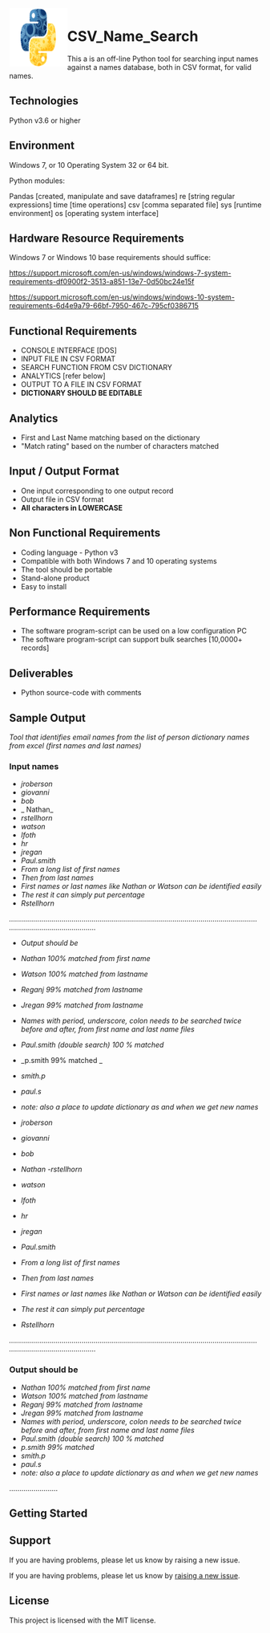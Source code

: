 <img align="left" width="116" height="116" src="https://github.com/Luxman-Madapatha/CSV_Name_Search/blob/main/icon.png" />

# CSV_Name_Search

This a is an off-line Python tool for searching input names against a names database, both in CSV format, for valid names. 

## Technologies

Python v3.6 or higher

## Environment
Windows 7, or 10 Operating System 32 or 64 bit.

Python modules:

Pandas [created, manipulate and save dataframes]
re [string regular expressions]
time [time operations]
csv [comma separated file]
sys [runtime environment]
os [operating system interface] 

## Hardware Resource Requirements

Windows 7 or Windows 10 base requirements should suffice:

https://support.microsoft.com/en-us/windows/windows-7-system-requirements-df0900f2-3513-a851-13e7-0d50bc24e15f

https://support.microsoft.com/en-us/windows/windows-10-system-requirements-6d4e9a79-66bf-7950-467c-795cf0386715


## Functional Requirements

- CONSOLE INTERFACE [DOS]
- INPUT FILE IN CSV FORMAT
- SEARCH FUNCTION FROM CSV DICTIONARY
- ANALYTICS [refer below]
- OUTPUT TO A FILE IN CSV FORMAT
- **DICTIONARY SHOULD BE EDITABLE**

## Analytics

- First and Last Name matching based on the dictionary
- &quot;Match rating&quot; based on the number of characters matched

## Input / Output Format

- One input corresponding to one output record
- Output file in CSV format
- **All characters in LOWERCASE**

## Non Functional Requirements

- Coding language - Python v3
- Compatible with both Windows 7 and 10 operating systems
- The tool should be portable
- Stand-alone product
- Easy to install

## Performance Requirements

- The software program-script can be used on a low configuration PC
- The software program-script can support bulk searches [10,0000+ records]

## Deliverables

- Python source-code with comments

## Sample Output 

_Tool that identifies email names from the list of person dictionary names from excel  (first names and last names)_

### Input names

- _jroberson_
- _giovanni_
- _bob_
- _  Nathan_
- _rstellhorn_
- _watson_
- _lfoth_
- _hr_
- _jregan_
- _Paul.smith_
- _From a long list of first names_
- _Then from  last names_
- _First names or last names like Nathan or Watson can be identified easily_
- _The rest it can simply put percentage_
- _Rstellhorn_

_…………………………………………………………………………………………………………………………………………………._
- _Output should be_
- _Nathan  100% matched from first name_
- _Watson  100% matched from lastname_
- _Reganj 99% matched from lastname_
- _Jregan 99% matched from lastname_
- _Names with period, underscore, colon needs to be searched twice before and after, from first name and last name files_
- _Paul.smith (double search) 100 % matched_
- _p.smith 99% matched  _
- _smith.p_
- _paul.s_
- _note: also a place to update dictionary as and when we get new names_

- _jroberson_
- _giovanni_
- _bob_
- _Nathan_
-_rstellhorn_
- _watson_
- _lfoth_
- _hr_
- _jregan_
- _Paul.smith_
- _From a long list of first names_
- _Then from  last names_
- _First names or last names like Nathan or Watson can be identified easily_
- _The rest it can simply put percentage_
- _Rstellhorn_

_…………………………………………………………………………………………………………………………………………………._

### Output should be

- _Nathan  100% matched from first name_
- _Watson  100% matched from lastname_
- _Reganj 99% matched from lastname_
- _Jregan 99% matched from lastname_
- _Names with period, underscore, colon needs to be searched twice before and after, from first  name and last name files_
- _Paul.smith (double search) 100 % matched_
- _p.smith 99% matched_
- _smith.p_
- _paul.s_
- _note: also a place to update dictionary as and when we get new names_

........................

## Getting Started

## Support

If you are having problems, please let us know by raising a new issue.

If you are having problems, please let us know by [raising a new issue](https://github.com/Luxman-Madapatha/CSV_Name_Search/issues/new).


## License
This project is licensed with the MIT license.

